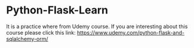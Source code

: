# Python-Flask-Learn

It is a practice where from Udemy course. If you are interesting about this course please click this link: https://www.udemy.com/python-flask-and-sqlalchemy-orm/
